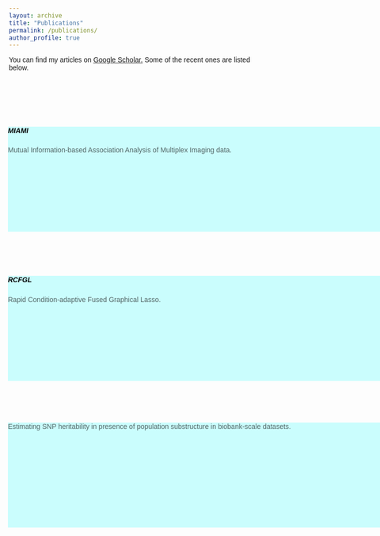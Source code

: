 ```yaml
---
layout: archive
title: "Publications"
permalink: /publications/
author_profile: true
---
```


You can find my articles on <u><a href="https://scholar.google.com/citations?user=8NeELr8AAAAJ&hl=en
">Google Scholar</a>.</u> Some of the recent ones are listed below.

<style>

body, html {
  height: 100%;
  width: 90%;
  margin: 80px;
  margin-top: 100px;
  font-family: Arial, Helvetica, sans-serif;
}

.bg-image {
  height: 100%;
  background-repeat: no-repeat;
}
.bg-text {
  background-color: rgb(0,0,0); /* Fallback color */
  background-color: rgba(0,0,0, 0); /* Black w/opacity/see-through */
  color: rgba(0,0,0, 0.6);
  border: 0px solid #f1f1f1;
  position: absolute;
  top: 60%;
  left: 50%;
  transform: translate(-50%, -50%);
  margin: 160px;
  margin-top: 30px;
  z-index: 2;
  width: 90%;
  height:  100%;
  text-align: Left;
}
/* FontAwesome for working BootSnippet :> */

#team {
  background-color: rgba(255,255,255, 0.1); /* Fallback color */

}

.btn-primary:hover,
.btn-primary:focus {
    background-color: rgba(234,234,234,0.05);
    border-color: #108d6f;
    box-shadow: none;
    outline: none;
}

.btn-primary {
    color: #fff;
    background-color: rgba(234,234,234,0.0.05);
    border-color: #007b5e;
}

section {
    padding: 60px 0;
}

section .section-title {
    text-align: center;
    color: White;
    margin-bottom: 50px;
}

#team .card {
    border: none;
    background: rgba(0,255,255,0.2);
}

.image-flip:hover .backside,
.image-flip.hover .backside {
    -webkit-transform: rotateY(0deg);
    -moz-transform: rotateY(0deg);
    -o-transform: rotateY(0deg);
    -ms-transform: rotateY(0deg);
    transform: rotateY(0deg);
    border-radius: .25rem;
}

.image-flip:hover .frontside,
.image-flip.hover .frontside {
    -webkit-transform: rotateY(180deg);
    -moz-transform: rotateY(180deg);
    -o-transform: rotateY(180deg);
    transform: rotateY(180deg);
}

.mainflip {
    -webkit-transition: 1s;
    -webkit-transform-style: preserve-3d;
    -ms-transition: 1s;
    -moz-transition: 1s;
    -moz-transform: perspective(1000px);
    -moz-transform-style: preserve-3d;
    -ms-transform-style: preserve-3d;
    transition: 1s;
    transform-style: preserve-3d;
    position: relative;
}

.frontside {
    position: relative;
    -webkit-transform: rotateY(0deg);
    -ms-transform: rotateY(0deg);
    z-index: 2;
    margin-bottom: 10px;
}

.backside {
    position: absolute;
    top: 0;
    left: 0;
    -webkit-transform: rotateY(-180deg);
    -moz-transform: rotateY(-180deg);
    -o-transform: rotateY(-180deg);
    -ms-transform: rotateY(-180deg);
    transform: rotateY(-180deg);
    -webkit-box-shadow: 5px 7px 9px -4px rgb(158, 158, 158);
    -moz-box-shadow: 5px 7px 9px -4px rgb(158, 158, 158);
    box-shadow: 5px 7px 9px -4px rgb(158, 158, 158);
}

.frontside,
.backside {
    -webkit-backface-visibility: hidden;
    -moz-backface-visibility: hidden;
    -ms-backface-visibility: hidden;
    backface-visibility: hidden;
    -webkit-transition: 1s;
    -webkit-transform-style: preserve-3d;
    -moz-transition: 1s;
    -moz-transform-style: preserve-3d;
    -o-transition: 1s;
    -o-transform-style: preserve-3d;
    -ms-transition: 1s;
    -ms-transform-style: preserve-3d;
    transition: 1s;
    transform-style: preserve-3d;
}

.frontside .card,
.backside .card {
    min-height: 212px;
}

.backside .card a {
    font-size: 18px;
    color: skyblue;
;
}

.frontside .card .card-title,
.backside .card .card-title {
    color: black;
}

.frontside .card .card-body img {
    width: 80px;
    height: 80px;
    border-radius: 50%;
}

</style>
<title> Souvik Seal: Softwares </title>
<link rel="icon" type="image/gif/png" href="https://www.cu.edu/sites/default/files/cu-standalone.png">
<link href="https://maxcdn.bootstrapcdn.com/bootstrap/4.0.0/css/bootstrap.min.css" rel="stylesheet" id="bootstrap-css">
<script src="https://maxcdn.bootstrapcdn.com/bootstrap/4.0.0/js/bootstrap.min.js"></script>
<script src="https://cdnjs.cloudflare.com/ajax/libs/jquery/3.2.1/jquery.min.js"></script>
<body>

<div class="bg-image"></div>
<div class="bg-text">
<div id="bg-text">

  <section id="team" class="pb-5">
      <div class="container">
          <div class="row">
              <!-- Team member -->
                        <div class="col-xs-12 col-sm-6 col-md-4">
                              <div class="image-flip" ontouchstart="this.classList.toggle('hover');">
                                    <div class="mainflip">
                                        <div class="frontside">
                                          <div class="card">
                                              <div class="card-body text-left">
                                                      <p><h5 class="card-title">MIAMI</h5></p>
                                                      <p class="card-text"> Mutual Information-based Association Analysis of Multiplex Imaging data.</p>
                                                      <a href="#" class="btn btn-primary btn-sm"><i class="fa fa-plus"></i></a>
                                                  </div>
                                              </div>
                                          </div>
                                          <div class="backside">
                                              <div class="card">
                                                  <div class="card-body text-left mt-4">
                                                      <h4 class="card-title">MIAMI</h4>
                                                      <p class="card-text"> It is a method for stuying association of marker co-expression with  clinical outcomes in multiplex imaging datasets.   <a href="https://www.biorxiv.org/content/10.1101/2022.02.10.479967v2"> Preprint available here.</a> </p>
                                            </div>
                                              </div>
                                          </div>
                                      </div>
                                  </div>
                              </div>

   <section id="team" class="pb-5">    
      <div class="container">
          <div class="row">
              <!-- Team member -->
                        <div class="col-xs-12 col-sm-6 col-md-4">
                              <div class="image-flip" ontouchstart="this.classList.toggle('hover');">
                                    <div class="mainflip">
                                        <div class="frontside">
                                          <div class="card">
                                              <div class="card-body text-left">
                                                      <p><h5 class="card-title">RCFGL</h5></p>
                                                      <p class="card-text"> Rapid Condition-adaptive Fused Graphical Lasso.</p>
                                                      <a href="#" class="btn btn-primary btn-sm"><i class="fa fa-plus"></i></a>
                                                  </div>
                                              </div>
                                          </div>
                                          <div class="backside">
                                              <div class="card">
                                                  <div class="card-body text-left mt-4">
                                                      <h4 class="card-title">RCFGL</h4>
                                                      <p class="card-text"> It is a method for jointly estimating graphical networks under multiple conditions taking into account condition-specificity.  <a href="https://www.biorxiv.org/content/10.1101/2022.02.08.479613v1.abstract"> Preprint available here.</a> </p>
                                            </div>
                                              </div>
                                          </div>
                                      </div>
                                  </div>
                              </div>
</div>

   <section id="team" class="pb-5">    
      <div class="container">
          <div class="row">
              <!-- Team member -->
                        <div class="col-xs-12 col-sm-6 col-md-4">
                              <div class="image-flip" ontouchstart="this.classList.toggle('hover');">
                                    <div class="mainflip">
                                        <div class="frontside">
                                          <div class="card">
                                              <div class="card-body text-left">
                                                      <p class="card-text"> Estimating SNP heritability in presence of population substructure in biobank-scale datasets. </p>
                                                      <a href="#" class="btn btn-primary btn-sm"><i class="fa fa-plus"></i></a>
                                                  </div>
                                              </div>
                                          </div>
                                          <div class="backside">
                                              <div class="card">
                                                  <div class="card-body text-left mt-4">
                                                      <h4 class="card-title">RCFGL</h4>
                                                      <p class="card-text"> It is a method for estimating SNP-heritability efficiently under the presence of population sub-structures.  <a href="https://academic.oup.com/genetics/advance-article-abstract/doi/10.1093/genetics/iyac015/6519831"> Available here.</a> </p>
                                            </div>
                                              </div>
                                          </div>
                                      </div>
                                  </div>
                              </div>
</div>


